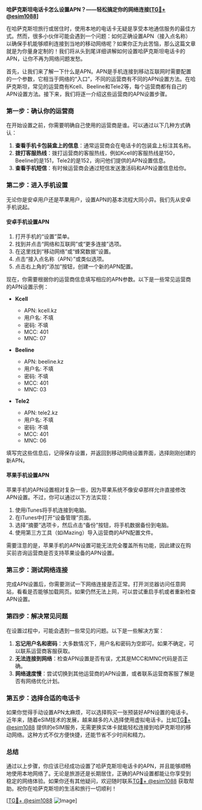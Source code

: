 **哈萨克斯坦电话卡怎么设置APN？——轻松搞定你的网络连接[[TG💪+ @esim1088](https://t.me/s/esim1088)]**

在哈萨克斯坦旅行或居住时，使用本地的电话卡无疑是享受本地通信服务的最佳方式。然而，很多小伙伴可能会遇到一个问题：如何正确设置APN（接入点名称）以确保手机能够顺利连接到当地的移动网络呢？如果你正为此苦恼，那么这篇文章就是为你量身定制的！我们将从头到尾详细讲解如何设置哈萨克斯坦电话卡的APN，让你不再为网络问题发愁。

首先，让我们来了解一下什么是APN。APN是手机连接到移动互联网时需要配置的一个参数，它相当于网络的“入口”，不同的运营商有不同的APN设置方法。在哈萨克斯坦，常见的运营商有Kcell、Beeline和Tele2等，每个运营商都有自己的APN设置方法。接下来，我们将逐一介绍这些运营商的APN设置步骤。

### **第一步：确认你的运营商**
在开始设置之前，你需要明确自己使用的运营商是谁。可以通过以下几种方式确认：
1. **查看手机卡包装盒上的信息**：通常运营商会在电话卡的包装盒上标注其名称。
2. **拨打客服热线**：拨打运营商的客服热线，例如Kcell的客服热线是150，Beeline的是151，Tele2的是152，询问他们提供的APN设置信息。
3. **查看手机短信**：有时候运营商会通过短信发送激活码和APN设置信息给你。

### **第二步：进入手机设置**
无论你是安卓用户还是苹果用户，设置APN的基本流程大同小异。我们先从安卓手机说起。

#### **安卓手机设置APN**
1. 打开手机的“设置”菜单。
2. 找到并点击“网络和互联网”或“更多连接”选项。
3. 在这里找到“移动网络”或“蜂窝数据”设置。
4. 点击“接入点名称（APN）”或类似选项。
5. 点击右上角的“添加”按钮，创建一个新的APN配置。

现在，你需要根据你的运营商信息填写相应的APN参数。以下是一些常见运营商的APN设置示例：

- **Kcell**
  - APN: kcell.kz
  - 用户名: 不填
  - 密码: 不填
  - MCC: 401
  - MNC: 07

- **Beeline**
  - APN: beeline.kz
  - 用户名: 不填
  - 密码: 不填
  - MCC: 401
  - MNC: 03

- **Tele2**
  - APN: tele2.kz
  - 用户名: 不填
  - 密码: 不填
  - MCC: 401
  - MNC: 06

填写完这些信息后，记得保存设置，并返回到移动网络设置界面，选择刚刚创建的新APN。

#### **苹果手机设置APN**
苹果手机的APN设置相对复杂一些，因为苹果系统不像安卓那样允许直接修改APN设置。不过，你可以通过以下方法实现：
1. 使用iTunes将手机连接到电脑。
2. 在iTunes中打开“设备管理”页面。
3. 选择“摘要”选项卡，然后点击“备份”按钮，将手机数据备份到电脑。
4. 使用第三方工具（如iMazing）导入运营商的APN配置文件。

需要注意的是，苹果手机的APN设置可能无法完全覆盖所有功能，因此建议在购买前咨询运营商是否支持苹果设备的APN设置。

### **第三步：测试网络连接**
完成APN设置后，你需要测试一下网络连接是否正常。打开浏览器访问任意网站，看看是否能够加载网页。如果仍然无法上网，可以尝试重启手机或者重新检查APN设置。

### **第四步：解决常见问题**
在设置过程中，可能会遇到一些常见的问题。以下是一些解决方案：
1. **忘记用户名和密码**：大多数情况下，用户名和密码为空即可。如果不确定，可以联系运营商客服获取。
2. **无法连接到网络**：检查APN设置是否有误，尤其是MCC和MNC代码是否正确。
3. **网络速度慢**：尝试切换到其他运营商的APN设置，或者联系运营商客服了解是否有网络优化计划。

### **第五步：选择合适的电话卡**
如果你觉得手动设置APN太麻烦，可以选择购买一张预装好APN设置的电话卡。近年来，随着eSIM技术的发展，越来越多的人选择使用虚拟电话卡。比如[TG💪+ @esim1088](https://t.me/s/esim1088) 提供的eSIM服务，无需更换实体卡就能轻松连接到哈萨克斯坦的移动网络。这种方式不仅方便快捷，还能节省不少时间和精力。

### **总结**
通过以上步骤，你应该已经成功设置了哈萨克斯坦电话卡的APN，并且能够顺畅地使用本地网络了。无论是旅游还是长期居住，正确的APN设置都能让你享受到稳定的网络体验。如果你还有其他疑问，欢迎随时联系[TG💪+ @esim1088](https://t.me/s/esim1088) 获取帮助。祝你在哈萨克斯坦的生活和旅行一切顺利！

[[TG💪+ @esim1088](https://t.me/s/esim1088) ![Image](https://i.postimg.cc/4NQfJmqS/Snipaste-2025-05-13-00-14-12.png)]